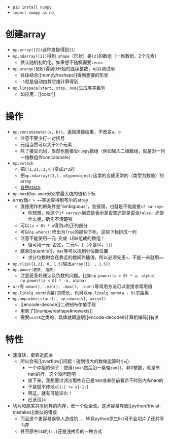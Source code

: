 - `pip install numpy`
- `import numpy as np`
# 创建array
- `np.array([2])`这种直接得到`[2]`
- `np.ndarray([2])`得到`.shape`（形状）是`[2]`的数组（一维数组，2个元素）
  - 默认随机初始化。如果想不随机需要`zeros`
- `np.arange(整数)`得到0开始的连续整数，可以调试用
  - 往往结合[[numpy/reshape]]得到想要的形状
  - `-1`就是自动由其它维计算得到
- `np.linspace(start, stop, num)`生成等差数列
  - 如应用：[[color]]
# 操作
- `np.concatenate((a, b))`，返回拼接结果，不改变`a`，`b`
  - 注意不要少打一对括号
  - 元组当然可以大于2个元素
  - 除了接受元组，当然也能接受`numpy`数组（例如输入二维数组，就是对一列一维数组作concatenate）
- `np.vstack`
  - 把`[(1,2),(3,4)]`变成`2*2`的
  - 把`np.ndarray((2,), dtype=object)`这类的变成正常的（类型为数值）的array
  - [各种stack](https://blog.csdn.net/csdn15698845876/article/details/73380803)
- `np.max`和`np.amax`分别求最大值的值和下标
- array做`< > ==`等运算得到布尔的array
  - 直接用作判断条件是“ambiguous”，会报错，也就是不能直接`if <array>`
    - 你想想，你这个`if <array>`到底是表示是否空还是是否全`False`，还是什么呢，确实不清楚嘛
  - 可以`(a > 0) * a`得到`a`的正的部分
  - 可以`np.where()`筛出为`True`的那些下标，这些下标排成一列
  - 注意不能使用一元`-`变成`-1`和`0`组成的数组！
    - 但可用一元`~`否定，二元`&`、`|`（不是`&&`，`||`）
  - 结合[[quantile]]，`max`等可以找到分位数位置
    - 求分位数时会在靠近的数间作插值，所以必须先用`<`，不能一来就用`==`
- `np.clip([1,2], 0, 1.5)`输出`array([1. , 1.5])`
- `np.power(底数, 指数)`
  - 注意妥善处理涉及负数的问题。比如`np.power((a > 0) * a, alpha) - np.power((a < 0) * -a, alpha)`
- `arr`有`.mean(), .min(), .max(), .sum()`等常用方法可以直接求常用值
- `np.linalg.norm(向量)`求模长，也可以`np.linalg.norm(a - b)`求距离
- `np.unpackbits(arr[:, np.newaxis], axis=1)`
  - [[encode-decode]]二进制布尔值手段
  - 用到了[[numpy/reshape#newaxis]]
  - 需要`uint8`之类的，具体就跟底层[[encode-decode#计算机编码]]有关
# 特性
- 速度快，更靠近底层
  - 所以会有[[overflow]]问题！碰到很大的数做运算时小心
    - 一个中招的例子：使用`isnan`然后沿一条轴`sum()`，非0整数，就是有nan的行，这个没问题吧
    - 接下来，我想要过滤出那些自己是nan或者往前看若干时刻内有nan的
    - 于是就不停地`x[1:] += x[-1:]`
    - 啊这，就有可能溢出！
    - 应该用`|=`
- 切片和原来共享同样的内存，改一个就全改。这点容易导致[[python/trivial-mistakes]]类似的错误
  - 而且这个更容易误导人造成坑……毕竟python原生list可不会切片了还共享内存
  - 甚至原生list的`l[:]`还是浅拷贝的一种方式